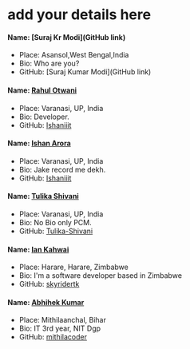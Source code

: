 # add your details here

#### Name: [Suraj Kr Modi](GitHub link)
- Place: Asansol,West Bengal,India
- Bio: Who are you?
- GitHub: [Suraj Kumar Modi](GitHub link)

#### Name: [Rahul Otwani](https://github.com/rahulotwani/)
- Place: Varanasi, UP, India
- Bio: Developer.
- GitHub: [Ishaniiit](https://github.com/rahulotwani/)

#### Name: [Ishan Arora](https://github.com/Ishaniiit/)
- Place: Varanasi, UP, India
- Bio: Jake record me dekh.
- GitHub: [Ishaniiit](https://github.com/Ishaniiit/)


#### Name: [Tulika Shivani](https://github.com/Tulika-Shivani/)
- Place: Varanasi, UP, India
- Bio: No Bio only PCM.
- GitHub: [Tulika-Shivani](https://github.com/Tulika-Shivani/)
 
#### Name: [Ian Kahwai](https://github.com/skyridertk)
- Place: Harare, Harare, Zimbabwe
- Bio: I'm a software developer based in Zimbabwe
- GitHub: [skyridertk](https://github.com/skyridertk)
#### Name: [Abhihek Kumar](https://github.com/mithilacoder/)
- Place: Mithilaanchal, Bihar
- Bio: IT 3rd year, NIT Dgp
- GitHub: [mithilacoder](https://github.com/mithilacoder/)
